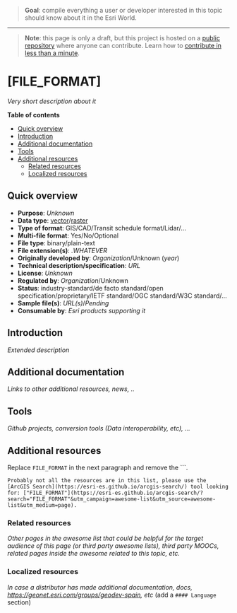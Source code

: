 > **Goal**: compile everything a user or developer interested in this topic should know about it in the Esri World.

---
> **Note**: this page is only a draft, but this project is hosted on a [public repository](https://github.com/hhkaos/awesome-arcgis) where anyone can contribute. Learn how to [contribute in less than a minute](https://github.com/hhkaos/awesome-arcgis/blob/master/CONTRIBUTING.md#contributions).

# [FILE_FORMAT]

*Very short description about it*

<!-- START doctoc generated TOC please keep comment here to allow auto update -->
<!-- DON'T EDIT THIS SECTION, INSTEAD RE-RUN doctoc TO UPDATE -->
**Table of contents**

- [Quick overview](#quick-overview)
- [Introduction](#introduction)
- [Additional documentation](#additional-documentation)
- [Tools](#tools)
- [Additional resources](#additional-resources)
  - [Related resources](#related-resources)
  - [Localized resources](#localized-resources)

<!-- END doctoc generated TOC please keep comment here to allow auto update -->

## Quick overview

* **Purpose**: *Unknown*
* **Data type**: [vector](../../../data-types/vector/README.md)/[raster](../../../data-types/raster/README.md)
* **Type of format**: GIS/CAD/Transit schedule format/Lidar/...
* **Multi-file format**: Yes/No/Optional
* **File type**: binary/plain-text
* **File extension(s)**: *.WHATEVER*
* **Originally developed by**: *Organization*/Unknown (*year*)
* **Technical description/specification**: *URL*
* **License**: *Unknown*
* **Regulated by**: *Organization*/Unknown
* **Status**: industry-standard/de facto standard/open specification/proprietary/IETF standard/OGC standard/W3C standard/...
* **Sample file(s)**: *URL(s)*/*Pending*
* **Consumable by**: *Esri products supporting it*

## Introduction

*Extended description*

## Additional documentation

*Links to other additional resources, news, ..*

## Tools

*Github projects, conversion tools (Data interoperability, etc), ...*

## Additional resources

Replace `FILE_FORMAT` in the next paragraph and remove the \`\`\`.

```
Probably not all the resources are in this list, please use the [ArcGIS Search](https://esri-es.github.io/arcgis-search/) tool looking for: ["FILE_FORMAT"](https://esri-es.github.io/arcgis-search/?search="FILE_FORMAT"&utm_campaign=awesome-list&utm_source=awesome-list&utm_medium=page).
```

### Related resources

*Other pages in the awesome list that could be helpful for the target audience of this page (or third party awesome lists), third party MOOCs, related pages inside the awesome related to this topic, etc.*

### Localized resources

*In case a distributor has made additional documentation, docs, https://geonet.esri.com/groups/geodev-spain, etc* (add a ```#### Language``` section)
